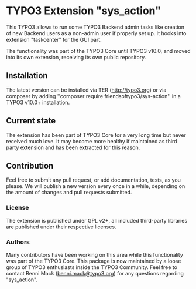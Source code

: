 # TYPO3 Extension "sys_action"

This TYPO3 allows to run some TYPO3 Backend admin tasks like creation of new
Backend users as a non-admin user if properly set up. It hooks into
extension "taskcenter" for the GUI part.

The functionality was part of the TYPO3 Core until TYPO3 v10.0, and moved into its
own extension, receiving its own public repository.

## Installation
The latest version can be installed via TER (http://typo3.org) or via composer
by adding ''composer require friendsoftypo3/sys-action'' in a TYPO3 v10.0+ installation.

## Current state
The extension has been part of TYPO3 Core for a very long time but never
received much love. It may become more healthy if maintained as third party
extension and has been extracted for this reason.

## Contribution
Feel free to submit any pull request, or add documentation, tests, as you please.
We will publish a new version every once in a while, depending on the amount of changes
and pull requests submitted.

### License
The extension is published under GPL v2+, all included third-party libraries are
published under their respective licenses.

### Authors
Many contributors have been working on this area while this functionality was part of
the TYPO3 Core. This package is now maintained by a loose group of TYPO3 enthusiasts inside
the TYPO3 Community. Feel free to contact Benni Mack (benni.mack@typo3.org) for any questions
regarding "sys_action".